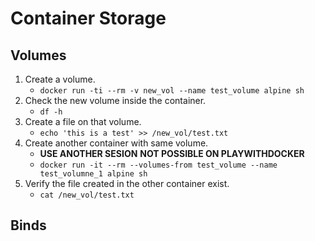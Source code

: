 # Container Storage
## Volumes
1. Create a volume.
    - `docker run -ti --rm -v new_vol --name test_volume alpine sh`
2. Check the new volume inside the container.
    - `df -h`
3. Create a file on that volume.
    - `echo 'this is a test' >> /new_vol/test.txt`
4. Create another container with same volume.
    - **USE ANOTHER SESION** **NOT POSSIBLE ON PLAYWITHDOCKER**
    - `docker run -it --rm --volumes-from test_volume --name test_volumne_1 alpine sh`
5. Verify the file created in the other container exist.
    - `cat /new_vol/test.txt`

## Binds
